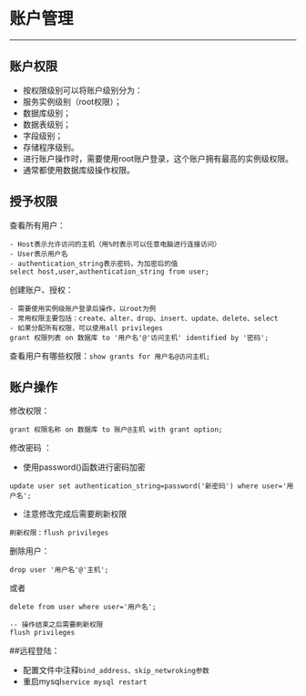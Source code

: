 # 账户管理
---
## 账户权限
- 按权限级别可以将账户级别分为：
 - 服务实例级别（root权限）；
 - 数据库级别；
 - 数据表级别；
 - 字段级别；
 - 存储程序级别。
- 进行账户操作时，需要使用root账户登录，这个账户拥有最高的实例级权限。
- 通常都使用数据库级操作权限。

## 授予权限
查看所有用户：
```
- Host表示允许访问的主机（用%时表示可以任意电脑进行连接访问）
- User表示用户名
- authentication_string表示密码，为加密后的值
select host,user,authentication_string from user;
```
创建账户、授权：


```
- 需要使用实例级账户登录后操作，以root为例
- 常用权限主要包括：create、alter、drop、insert、update、delete、select
- 如果分配所有权限，可以使用all privileges
grant 权限列表 on 数据库 to '用户名'@'访问主机' identified by '密码';
```

查看用户有哪些权限：`show grants for 用户名@访问主机;`

## 账户操作
修改权限：


```
grant 权限名称 on 数据库 to 账户@主机 with grant option;
```
修改密码 ：
- 使用password()函数进行密码加密


```
update user set authentication_string=password('新密码') where user='用户名';
```
- 注意修改完成后需要刷新权限


```
刷新权限：flush privileges
```



删除用户：


```
drop user '用户名'@'主机';
```

或者
```
delete from user where user='用户名';
```


```
-- 操作结束之后需要刷新权限
flush privileges
```
##远程登陆：
- 配置文件中注释`bind_address、skip_netwroking参数`
- 重启mysql`service mysql restart`








